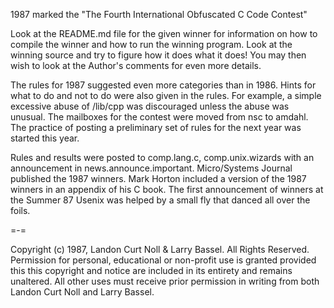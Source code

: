 1987 marked the "The Fourth International Obfuscated C Code Contest"


Look at the README.md file for the given winner for information
on how to compile the winner and how to run the winning program.
Look at the winning source and try to figure how it does what it does!
You may then wish to look at the Author's comments for even more details.

The rules for 1987 suggested even more categories than in 1986.  Hints
for what to do and not to do were also given in the rules.  For
example, a simple excessive abuse of /lib/cpp was discouraged unless
the abuse was unusual.  The mailboxes for the contest were moved from
nsc to amdahl.  The practice of posting a preliminary set of rules for
the next year was started this year.

Rules and results were posted to comp.lang.c, comp.unix.wizards with
an announcement in news.announce.important.  Micro/Systems Journal
published the 1987 winners.  Mark Horton included a version of the 1987
winners in an appendix of his C book.  The first announcement of
winners at the Summer 87 Usenix was helped by a small fly that
danced all over the foils.

=-=

Copyright (c) 1987, Landon Curt Noll & Larry Bassel.
All Rights Reserved.  Permission for personal, educational or non-profit use is
granted provided this this copyright and notice are included in its entirety
and remains unaltered.  All other uses must receive prior permission in writing
from both Landon Curt Noll and Larry Bassel.
